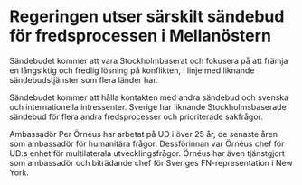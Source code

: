 # Regeringen utser särskilt sändebud för fredsprocessen i Mellanöstern

Sändebudet kommer att vara Stockholmbaserat och fokusera på att främja en långsiktig och fredlig lösning på konflikten, i linje med liknande sändebudstjänster som flera länder har.

Sändebudet kommer att hålla kontakten med andra sändebud och svenska och internationella intressenter. Sverige har liknande Stockholmsbaserade sändebud för flera andra fredsprocesser och prioriterade sakfrågor.

Ambassadör Per Örnéus har arbetat på UD i över 25 år, de senaste åren som ambassadör för humanitära frågor. Dessförinnan var Örnéus chef för UD:s enhet för multilaterala utvecklingsfrågor. Örnéus har även tjänstgjort som ambassadör och biträdande chef för Sveriges FN-representation i New York.
